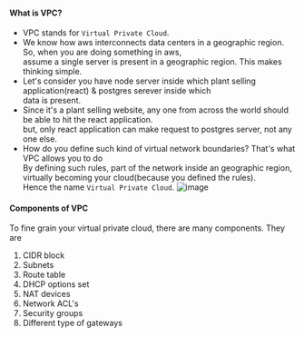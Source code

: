 #### What is VPC?
- VPC stands for `Virtual Private Cloud`.
- We know how aws interconnects data centers in a geographic region. So, when you are doing something in aws,</br>
  assume a single server is present in a geographic region. This makes thinking simple.</br>
- Let's consider you have node server inside which plant selling application(react) & postgres serever inside which</br>
  data is present.
- Since it's a plant selling website, any one from across the world should be able to hit the react application.</br>
  but, only react application can make request to postgres server, not any one else.
- How do you define such kind of virtual network boundaries? That's what VPC allows you to do</br>
  By defining such rules, part of the network inside an geographic region, virtually becoming your cloud(because you defined the rules).</br>
  Hence the name `Virtual Private Cloud`.
![image](https://github.com/user-attachments/assets/51544868-492a-462d-970d-5f0547407429)

#### Components of VPC
To fine grain your virtual private cloud, there are many components. They are
1. CIDR block
2. Subnets
3. Route table
4. DHCP options set
5. NAT devices
6. Network ACL's
7. Security groups
8. Different type of gateways
